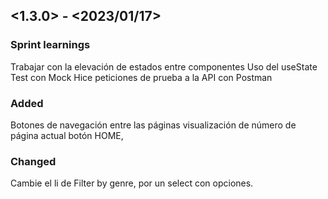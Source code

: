 ## <1.3.0> - <2023/01/17>

### Sprint learnings

Trabajar con la elevación de estados entre componentes 
Uso del useState
Test con Mock
Hice peticiones de prueba a la API con Postman

### Added

Botones de navegación entre las páginas
visualización de número de página actual
botón HOME, 

### Changed

Cambie el li de Filter by genre, por un select con opciones.


